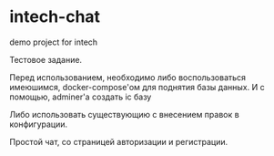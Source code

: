 # intech-chat
demo project for intech

Тестовое задание.

Перед использованием, необходимо либо воспользоваться имеюшимся, docker-compose'ом для поднятия базы данных.
И с помощью, adminer'a создать ic базу

Либо использовать существующию с внесением правок в конфигурации.

Простой чат, со страницей авторизации и регистрации.

